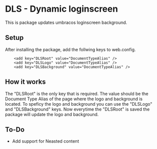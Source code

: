 # DLS - Dynamic loginscreen

This is package updates umbracos loginscreen background.

## Setup
After installing the package, add the follwing keys to web.config.

```
    <add key="DLSRoot" value="DocumentTypeAlias" />
    <add key="DLSLogo" value="DocumentTypeAlias" />
    <add key="DLSBackground" value="DocumentTypeAlias" />
```
## How it works
The "DLSRoot" is the only key that is required. The value should be the Document Type Alias of the page where the logo and background is located.
To speficy the logo and background you can use the "DLSLogo" and "DLSBackground" keys. Now everytime the "DLSRoot" is saved the package will update the logo and background.

## To-Do

* Add support for Neasted content